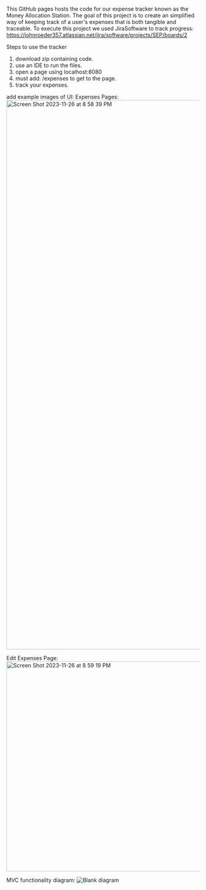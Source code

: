 This GitHub pages hosts the code for our expense tracker known as the Money Allocation Station. The goal of this project is to create an simplified way of keeping track of a user's expenses that is both tangible and traceable. To execute this project we used JiraSoftware to track progress: https://johnroeder357.atlassian.net/jira/software/projects/SEP/boards/2

Steps to use the tracker
1. download zip containing code.
2. use an IDE to run the files.
3. open a page using localhost:8080
4. must add: /expenses to get to the page.
5. track your expenses.

add example images of UI: 
Expenses Pages:
<img width="1430" alt="Screen Shot 2023-11-26 at 8 58 39 PM" src="https://github.com/JackBurright/SEProject/assets/122560394/57534252-b1b7-440c-b4d3-109e75f740af">

Edit Expenses Page:
<img width="547" alt="Screen Shot 2023-11-26 at 8 59 19 PM" src="https://github.com/JackBurright/SEProject/assets/122560394/6185ca48-b5a3-4fc3-96f3-963715d65f28">



MVC functionality diagram: 
![Blank diagram](https://github.com/JackBurright/SEProject/assets/111766281/8d8134c1-e06e-418b-89f3-750fd4792e70)
